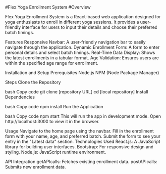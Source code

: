 #Flex Yoga Enrollment System
#Overview

Flex Yoga Enrollment System is a React-based web application designed for yoga enthusiasts to enroll in different yoga sessions. It provides a user-friendly interface for users to input their details and choose their preferred batch timings.

Features
Responsive Navbar: A user-friendly navigation bar to easily navigate through the application.
Dynamic Enrollment Form: A form to enter personal details and select batch timings.
Real-Time Data Display: Shows the latest enrollments in a tabular format.
Age Validation: Ensures users are within the specified age range for enrollment.

Installation and Setup
Prerequisites
Node.js
NPM (Node Package Manager)



Steps
Clone the Repository

bash
Copy code
git clone [repository URL]
cd [local repository]
Install Dependencies

bash
Copy code
npm install
Run the Application

bash
Copy code
npm start
This will run the app in development mode. Open http://localhost:3000 to view it in the browser.

Usage
Navigate to the home page using the navbar.
Fill in the enrollment form with your name, age, and preferred batch.
Submit the form to see your entry in the "Latest data" section.
Technologies Used
React.js: A JavaScript library for building user interfaces.
Bootstrap: For responsive design and styling.
Node.js: JavaScript runtime environment.


API Integration
getAPIcalls: Fetches existing enrollment data.
postAPIcalls: Submits new enrollment data.
